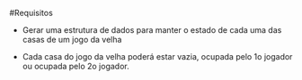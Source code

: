 #Requisitos

* Gerar uma estrutura de dados para manter o estado de cada uma das casas de um jogo da velha

* Cada casa do jogo da velha poderá estar vazia, ocupada pelo 1o jogador ou ocupada pelo 2o jogador.